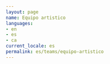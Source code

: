 ```yaml
---
layout: page
name: Equipo artistico
languages:
- en
- es
- ca
current_locale: es
permalink: es/teams/equipo-artistico
---
```


